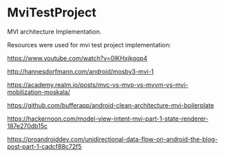 # MviTestProject
MVI architecture Implementation.

Resources were used for mvi test project implementation:

https://www.youtube.com/watch?v=0IKHxjkgop4 

http://hannesdorfmann.com/android/mosby3-mvi-1

https://academy.realm.io/posts/mvc-vs-mvp-vs-mvvm-vs-mvi-mobilization-moskala/

https://github.com/bufferapp/android-clean-architecture-mvi-boilerplate

https://hackernoon.com/model-view-intent-mvi-part-1-state-renderer-187e270db15c


https://proandroiddev.com/unidirectional-data-flow-on-android-the-blog-post-part-1-cadcf88c72f5
